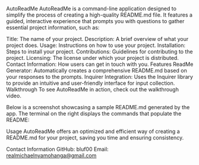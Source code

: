 AutoReadMe
AutoReadMe is a command-line application designed to simplify the process of creating a high-quality README.md file. It features a guided, interactive experience that prompts you with questions to gather essential project information, such as:

Title: The name of your project.
Description: A brief overview of what your project does.
Usage: Instructions on how to use your project.
Installation: Steps to install your project.
Contributions: Guidelines for contributing to the project.
Licensing: The license under which your project is distributed.
Contact Information: How users can get in touch with you.
Features
ReadMe Generator: Automatically creates a comprehensive README.md based on your responses to the prompts.
Inquirer Integration: Uses the Inquirer library to provide an intuitive and user-friendly interface for input collection.
Walkthrough
To see AutoReadMe in action, check out the walkthrough video.

Below is a screenshot showcasing a sample README.md generated by the app. The terminal on the right displays the commands that populate the README:





Usage
AutoReadMe offers an optimized and efficient way of creating a README.md for your project, saving you time and ensuring consistency.

Contact Information
GitHub: bluf00
Email: realmichaelnyamohanga@gmail.com
